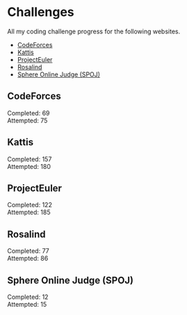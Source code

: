 
Challenges
==========


All my coding challenge progress for the following websites.

- [CodeForces](https://codeforces.com/)
- [Kattis](https://open.kattis.com/)
- [ProjectEuler](https://projecteuler.net/)
- [Rosalind](http://rosalind.info/problems/list-view/)
- [Sphere Online Judge (SPOJ)](https://www.spoj.com/)

  
## CodeForces
  
Completed: 69  
Attempted: 75  
## Kattis
  
Completed: 157  
Attempted: 180  
## ProjectEuler
  
Completed: 122  
Attempted: 185  
## Rosalind
  
Completed: 77  
Attempted: 86  
## Sphere Online Judge (SPOJ)
  
Completed: 12  
Attempted: 15